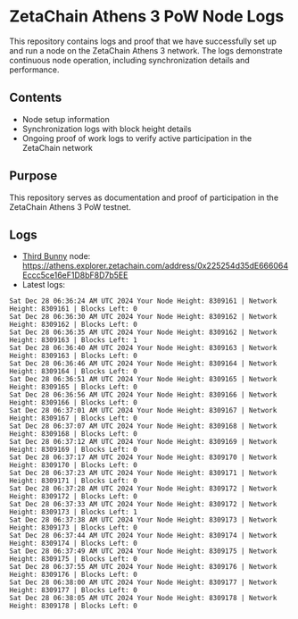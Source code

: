 # ZetaChain Athens 3 PoW Node Logs
This repository contains logs and proof that we have successfully set up and run a node on the ZetaChain Athens 3 network. The logs demonstrate continuous node operation, including synchronization details and performance.

## Contents
- Node setup information
- Synchronization logs with block height details
- Ongoing proof of work logs to verify active participation in the ZetaChain network

## Purpose
This repository serves as documentation and proof of participation in the ZetaChain Athens 3 PoW testnet.

## Logs

- [Third Bunny](https://thirdbunny.xyz/) node: https://athens.explorer.zetachain.com/address/0x225254d35dE666064Eccc5ce16eF1D8bF8D7b5EE
- Latest logs:
```
Sat Dec 28 06:36:24 AM UTC 2024 Your Node Height: 8309161 | Network Height: 8309161 | Blocks Left: 0
Sat Dec 28 06:36:30 AM UTC 2024 Your Node Height: 8309162 | Network Height: 8309162 | Blocks Left: 0
Sat Dec 28 06:36:35 AM UTC 2024 Your Node Height: 8309162 | Network Height: 8309163 | Blocks Left: 1
Sat Dec 28 06:36:40 AM UTC 2024 Your Node Height: 8309163 | Network Height: 8309163 | Blocks Left: 0
Sat Dec 28 06:36:46 AM UTC 2024 Your Node Height: 8309164 | Network Height: 8309164 | Blocks Left: 0
Sat Dec 28 06:36:51 AM UTC 2024 Your Node Height: 8309165 | Network Height: 8309165 | Blocks Left: 0
Sat Dec 28 06:36:56 AM UTC 2024 Your Node Height: 8309166 | Network Height: 8309166 | Blocks Left: 0
Sat Dec 28 06:37:01 AM UTC 2024 Your Node Height: 8309167 | Network Height: 8309167 | Blocks Left: 0
Sat Dec 28 06:37:07 AM UTC 2024 Your Node Height: 8309168 | Network Height: 8309168 | Blocks Left: 0
Sat Dec 28 06:37:12 AM UTC 2024 Your Node Height: 8309169 | Network Height: 8309169 | Blocks Left: 0
Sat Dec 28 06:37:17 AM UTC 2024 Your Node Height: 8309170 | Network Height: 8309170 | Blocks Left: 0
Sat Dec 28 06:37:23 AM UTC 2024 Your Node Height: 8309171 | Network Height: 8309171 | Blocks Left: 0
Sat Dec 28 06:37:28 AM UTC 2024 Your Node Height: 8309172 | Network Height: 8309172 | Blocks Left: 0
Sat Dec 28 06:37:33 AM UTC 2024 Your Node Height: 8309172 | Network Height: 8309173 | Blocks Left: 1
Sat Dec 28 06:37:38 AM UTC 2024 Your Node Height: 8309173 | Network Height: 8309173 | Blocks Left: 0
Sat Dec 28 06:37:44 AM UTC 2024 Your Node Height: 8309174 | Network Height: 8309174 | Blocks Left: 0
Sat Dec 28 06:37:49 AM UTC 2024 Your Node Height: 8309175 | Network Height: 8309175 | Blocks Left: 0
Sat Dec 28 06:37:55 AM UTC 2024 Your Node Height: 8309176 | Network Height: 8309176 | Blocks Left: 0
Sat Dec 28 06:38:00 AM UTC 2024 Your Node Height: 8309177 | Network Height: 8309177 | Blocks Left: 0
Sat Dec 28 06:38:05 AM UTC 2024 Your Node Height: 8309178 | Network Height: 8309178 | Blocks Left: 0
```
